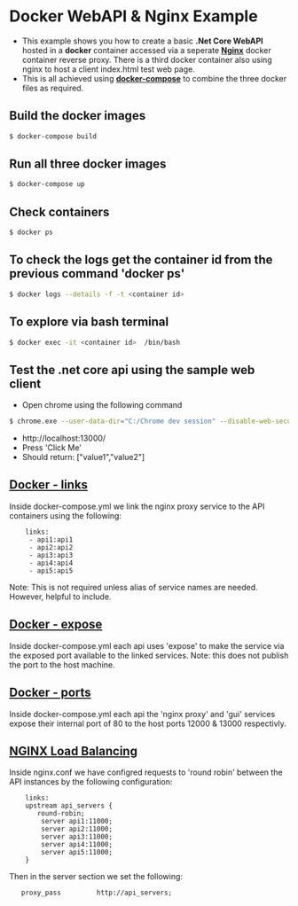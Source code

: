 
# Docker WebAPI & Nginx Example
- This example shows you how to create a basic **.Net Core WebAPI** hosted in a **docker** container accessed via a seperate **[Nginx](https://www.nginx.com/)** docker container reverse proxy.  There is a third docker container also using nginx to host a client index.html test web page.
- This is all achieved using **[docker-compose](https://docs.docker.com/compose/)** to combine the three docker files as required.

## Build the docker images
```sh
$ docker-compose build
```

## Run all three docker images
```sh
$ docker-compose up
```

## Check containers
```sh
$ docker ps
```

## To check the logs get the container id from the previous command 'docker ps'
```sh
$ docker logs --details -f -t <container id>
```

## To explore via bash terminal
```sh
$ docker exec -it <container id>  /bin/bash
```

## Test the .net core api using the sample web client
- Open chrome using the following command
```sh
$ chrome.exe --user-data-dir="C:/Chrome dev session" --disable-web-security
```
- http://localhost:13000/
- Press 'Click Me'
- Should return: ["value1","value2"]

## [Docker - links](https://docs.docker.com/compose/compose-file/#links)
Inside docker-compose.yml we link the nginx proxy service to the API containers using the following:
```
    links:
     - api1:api1
     - api2:api2
     - api3:api3
     - api4:api4
     - api5:api5
```
Note: This is not required unless alias of service names are needed. However, helpful to include.

## [Docker - expose](https://docs.docker.com/compose/compose-file/#expose)
Inside docker-compose.yml each api uses 'expose' to make the service via the exposed port available to the linked services.  Note: this does not publish the port to the host machine.

## [Docker - ports](https://docs.docker.com/compose/compose-file/#ports)
Inside docker-compose.yml each api the 'nginx proxy' and 'gui' services expose their internal port of 80 to the host ports 12000 & 13000 respectivly. 

## [NGINX Load Balancing](http://nginx.org/en/docs/http/load_balancing.html)
Inside nginx.conf we have configred requests to 'round robin' between the API instances by the following configuration:
```
    links:
    upstream api_servers {
       round-robin;
		server api1:11000;
		server api2:11000;
		server api3:11000;
		server api4:11000;
		server api5:11000;
    }
```
Then in the server section we set the following:
```
   proxy_pass         http://api_servers;
```

